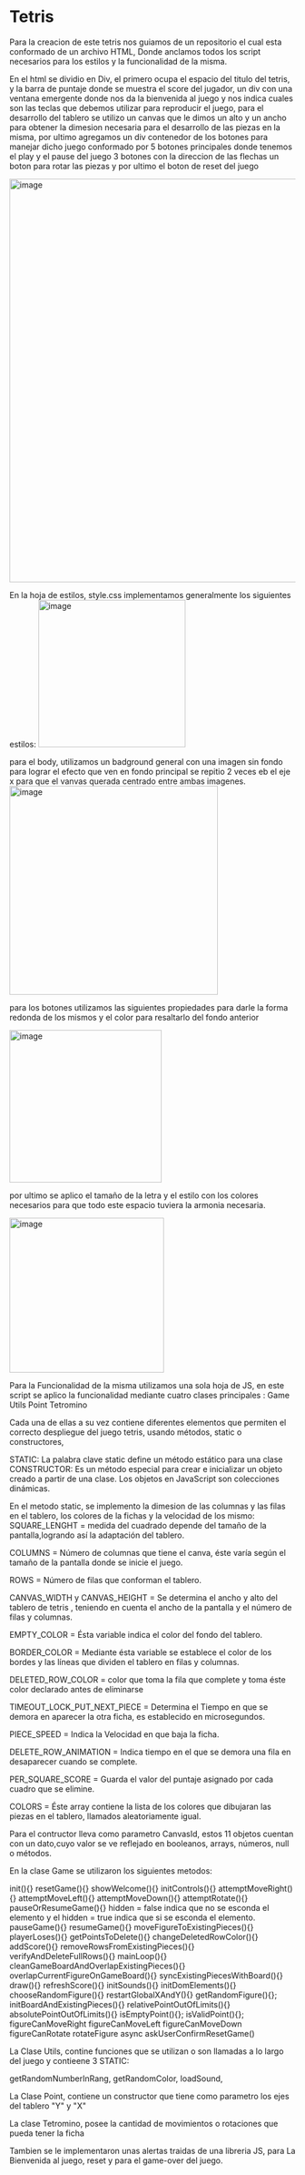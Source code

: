 # Tetris
Para la creacion de este tetris nos guiamos de un repositorio el cual esta conformado de un archivo HTML, Donde anclamos todos los script necesarios
para los estilos y la funcionalidad de la misma.

En el html se dividio en Div,  el primero ocupa el espacio del titulo del tetris, y la barra de puntaje donde se muestra el score del jugador, un div con una
ventana emergente donde nos da la bienvenida al juego y nos indica cuales son las teclas que debemos utilizar para reproducir el juego, para el desarrollo del tablero se 
utilizo un canvas que le dimos un alto y un ancho para  obtener la dimesion necesaria para el desarrollo de las piezas en la misma, por ultimo agregamos un div contenedor
de los botones para manejar dicho juego conformado por 5 botones principales donde tenemos el play y el pause del juego  3 botones con la direccion de las flechas un boton para rotar 
las piezas y por ultimo el boton de reset del juego

<img width="709" alt="image" src="https://user-images.githubusercontent.com/114879421/202710420-5c42ce58-addf-4c4f-a0ad-31706bd3c5d8.png">


En la hoja de estilos, style.css implementamos generalmente los siguientes estilos:
<img width="259" alt="image" src="https://user-images.githubusercontent.com/114879421/202713517-2d976430-64e7-4c32-b5f7-f954e5ec8afe.png">

para el body, utilizamos un badground general con una imagen sin fondo para lograr el efecto que ven en fondo principal se repitio 2 veces eb el eje x para que el vanvas querada
centrado entre ambas imagenes.
<img width="367" alt="image" src="https://user-images.githubusercontent.com/114879421/202713853-80b03956-05d4-4f83-8f41-3969479bdbaa.png">

para los botones utilizamos las siguientes propiedades para darle la forma redonda de los mismos y el color para resaltarlo del fondo anterior 

<img width="268" alt="image" src="https://user-images.githubusercontent.com/114879421/202714056-d41ae490-f9ef-4928-82ef-0ef51aec4a28.png">

por ultimo se aplico el tamaño de la letra y el estilo con los colores necesarios para que todo este espacio tuviera la armonia necesaria.

<img width="272" alt="image" src="https://user-images.githubusercontent.com/114879421/202714336-bafc3d76-8b6d-434c-bd45-bff78ecf372f.png">

Para la Funcionalidad de la misma utilizamos una sola hoja de JS,  en este script  se aplico la funcionalidad mediante cuatro clases principales : 
Game
Utils 
Point 
Tetromino

Cada una de ellas a su vez contiene diferentes elementos que permiten el correcto despliegue del juego tetris, usando métodos, static o constructores,

STATIC: La palabra clave static define un método estático para una clase
CONSTRUCTOR: Es un método especial para crear e inicializar un objeto creado a partir de una clase. Los objetos en JavaScript son colecciones dinámicas.

En el metodo static, se implemento la dimesion de las columnas y las filas en el tablero, los colores de la fichas y la velocidad de los mismo:
SQUARE_LENGHT = medida del cuadrado depende del tamaño de la pantalla,logrando así la adaptación del tablero.

COLUMNS = Número de columnas que tiene el canva, éste varía según el tamaño  de la pantalla donde se inicie el juego.

ROWS = Número de filas que conforman el tablero.

CANVAS_WIDTH y CANVAS_HEIGHT = Se determina el ancho y alto del tablero de tetris , teniendo en cuenta el ancho de la pantalla y el número de filas y columnas.

EMPTY_COLOR = Ésta variable indica el color del fondo del tablero.

BORDER_COLOR = Mediante ésta variable se establece el color de los bordes y las líneas que dividen el tablero en filas y columnas.

DELETED_ROW_COLOR = color que toma la fila que complete y toma éste color declarado antes de eliminarse 

TIMEOUT_LOCK_PUT_NEXT_PIECE = Determina el Tiempo en que se demora en aparecer la otra ficha, es establecido en microsegundos.

PIECE_SPEED = Indica la Velocidad en que baja la ficha.

DELETE_ROW_ANIMATION  = Indica tiempo en el que se demora una fila en desaparecer cuando  se complete.

PER_SQUARE_SCORE = Guarda el valor del puntaje asignado por cada cuadro que se elimine.

COLORS = Éste array contiene la lista de los colores que dibujaran las piezas en el tablero, llamados aleatoriamente igual.

Para el contructor lleva como parametro CanvasId, estos 11 objetos cuentan con un dato,cuyo valor se ve reflejado en booleanos, arrays, números, null o métodos.

En la clase Game se utilizaron los siguientes metodos:

init(){}
resetGame(){}
showWelcome(){}
initControls(){}
attemptMoveRight(){}
attemptMoveLeft(){}
attemptMoveDown(){}
attemptRotate(){}
pauseOrResumeGame(){}
hidden = false indica que no se esconda el elemento y el hidden = true indica que si se esconda el elemento.
pauseGame(){}
resumeGame(){}
moveFigureToExistingPieces(){}
playerLoses(){}
getPointsToDelete(){}
changeDeletedRowColor(){}
addScore(){}
removeRowsFromExistingPieces(){}
verifyAndDeleteFullRows(){}
mainLoop(){}
cleanGameBoardAndOverlapExistingPieces(){}
overlapCurrentFigureOnGameBoard(){}
syncExistingPiecesWithBoard(){}
draw(){}
refreshScore(){}
initSounds(){}
initDomElements(){}
chooseRandomFigure(){}
restartGlobalXAndY(){}
getRandomFigure(){};
initBoardAndExistingPieces(){}
relativePointOutOfLimits(){}
absolutePointOutOfLimits(){}
isEmptyPoint(){};
isValidPoint(){};
figureCanMoveRight
figureCanMoveLeft
figureCanMoveDown
figureCanRotate
rotateFigure
async askUserConfirmResetGame()

La Clase  Utils, contine funciones que se utilizan o son llamadas a lo largo del juego
y contieene 3 STATIC:

getRandomNumberInRang,
getRandomColor,
loadSound,

La Clase  Point, contiene un constructor que tiene como parametro los ejes del tablero "Y" y "X"

La clase Tetromino, posee la cantidad de movimientos o rotaciones que pueda tener la ficha 


Tambien se le implementaron unas alertas  traidas de una libreria JS, para La Bienvenida al juego, reset y para el game-over del juego.





